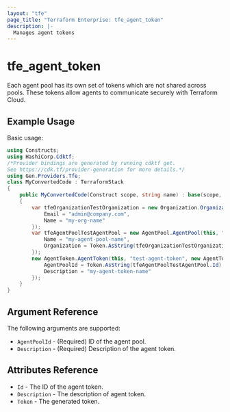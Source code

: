 ```yaml
---
layout: "tfe"
page_title: "Terraform Enterprise: tfe_agent_token"
description: |-
  Manages agent tokens
---
```


# tfe_agent_token

Each agent pool has its own set of tokens which are not shared across pools.
These tokens allow agents to communicate securely with Terraform Cloud.

## Example Usage

Basic usage:

```csharp
using Constructs;
using HashiCorp.Cdktf;
/*Provider bindings are generated by running cdktf get.
See https://cdk.tf/provider-generation for more details.*/
using Gen.Providers.Tfe;
class MyConvertedCode : TerraformStack
{
    public MyConvertedCode(Construct scope, string name) : base(scope, name)
    {
        var tfeOrganizationTestOrganization = new Organization.Organization(this, "test-organization", new OrganizationConfig {
            Email = "admin@company.com",
            Name = "my-org-name"
        });
        var tfeAgentPoolTestAgentPool = new AgentPool.AgentPool(this, "test-agent-pool", new AgentPoolConfig {
            Name = "my-agent-pool-name",
            Organization = Token.AsString(tfeOrganizationTestOrganization.Id)
        });
        new AgentToken.AgentToken(this, "test-agent-token", new AgentTokenConfig {
            AgentPoolId = Token.AsString(tfeAgentPoolTestAgentPool.Id),
            Description = "my-agent-token-name"
        });
    }
}
```

## Argument Reference

The following arguments are supported:

* `AgentPoolId` - (Required) ID of the agent pool.
* `Description` - (Required) Description of the agent token.

## Attributes Reference

* `Id` - The ID of the agent token.
* `Description` - The description of agent token.
* `Token` - The generated token.

<!-- cache-key: cdktf-0.17.0-pre.15 input-0b48bd828d88ed48d140d96f6cf5b5dd1fd182cfb82d3bf6211f7610464c0f01 -->